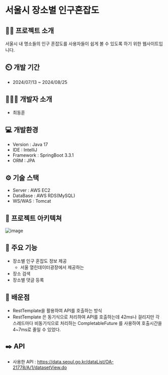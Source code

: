# 서울시 장소별 인구혼잡도

## 👨‍🏫 프로젝트 소개
서울시 내 명소들의 인구 혼잡도를 사용자들이 쉽게 볼 수 있도록 하기 위한 웹사이트입니다.
## ⏲️ 개발 기간
- 2024/07/13 ~ 2024/08/25
## 🧑‍🤝‍🧑 개발자 소개
- 최동훈
## 💻 개발환경
- Version : Java 17
- IDE : IntelliJ
- Framework : SpringBoot 3.3.1
- ORM : JPA
## ⚙️ 기술 스택
- Server : AWS EC2
- DataBase : AWS RDS(MySQL)
- WS/WAS : Tomcat
## 📝 프로젝트 아키텍쳐
![image](https://github.com/user-attachments/assets/ee4cba42-a94f-4e98-a6ab-993712b66118)
## 📌 주요 기능
- 장소별 인구 혼잡도 정보 제공
  - 서울 열린데이터광장에서 제공하는 
- 장소 검색
- 장소별 댓글 등록
## 📌 배운점
- RestTemplate을 활용하여 API를 호출하는 방식
- RestTemplate 은 동기식으로 처리하여 API를 호출하는데 42ms나 걸리지만 각 스레드마다 비동기식으로 처리하는 CompletableFuture 를 사용하여 호출시간을 4~7ms로 줄일 수 있었다. 
## ✒️ API
- 사용한 API : <https://data.seoul.go.kr/dataList/OA-21778/A/1/datasetView.do>
